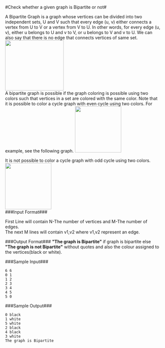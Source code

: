 #Check whether a given graph is Bipartite or not#

A Bipartite Graph is a graph whose vertices can be divided into two independent sets, U and V such that every edge (u, v) either connects a vertex from U to V or a vertex from V to U. In other words, for every edge (u, v), either u belongs to U and v to V, or u belongs to V and v to U. We can also say that there is no edge that connects vertices of same set.
<img src="http://d2dskowxfbo68o.cloudfront.net/wp-content/uploads/Bipartite1.png" class="aligncenter size-full wp-image-117121" width="190" height="163">  
A bipartite graph is possible if the graph coloring is possible using two colors such that vertices in a set are colored with the same color. Note that it is possible to color a cycle graph with even cycle using two colors. For example, see the following graph.
<img src="http://d2dskowxfbo68o.cloudfront.net/wp-content/uploads/Bipartite2.png" class="aligncenter size-full wp-image-117122" width="150" height="150">   

It is not possible to color a cycle graph with odd cycle using two colors.
 <img src="http://d2dskowxfbo68o.cloudfront.net/wp-content/uploads/Bipartite3.png" class="aligncenter size-full wp-image-117123" width="150" height="150">  
 ###Input Format###

First Line will contain N-The number of vertices and M-The number of edges.    
The next M lines will contain v1,v2 where v1,v2 represent an edge.   

###Output Format###
**"The graph is Bipartite"** if graph is bipartite else **"The graph is not Bipartite"** without quotes and also the colour assigned to the vertices(black or white).

###Sample Input###
```
6 6
0 1
1 2
2 3
3 4
4 5
5 0
```
###Sample Output###
```
0 black
1 white
5 white
2 black
4 black
3 white
The graph is Bipartite
```

